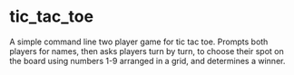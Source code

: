 # tic_tac_toe
A simple command line two player game for tic tac toe.
Prompts both players for names, then asks players turn by turn, 
to choose their spot on the board using numbers 1-9 arranged in a grid, 
and determines a winner.  
